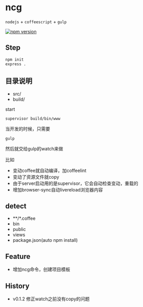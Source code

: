 # ncg

`nodejs` + `coffeescript`  + `gulp`

[![npm version](https://badge.fury.io/js/ncg.svg)](http://badge.fury.io/js/ncg)

## Step

	npm init
	express .

## 目录说明

- src/
- build/

start 

	supervisor build/bin/www
	
	
当开发的时候，只需要

	gulp
	
然后就交给gulp的watch来做

比如

- 变动coffee就自动编译，加coffeelint
- 变动了资源文件就copy
- 由于server启动用的是supervisor，它会自动检查变动，重载的
- 增加browser-sync自动livereload浏览器内容


## detect


- **/*.coffee
- bin
- public
- views
- package.json(auto npm install)

## Feature

- 增加ncg命令，创建项目模板

## History

- v0.1.2 修正watch之前没有copy的问题
